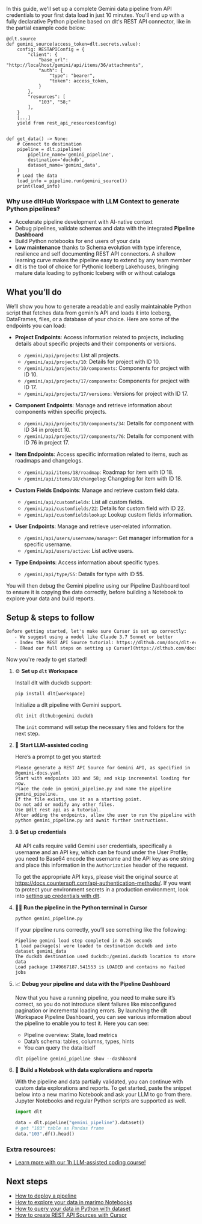 In this guide, we'll set up a complete Gemini data pipeline from API credentials to your first data load in just 10 minutes. You'll end up with a fully declarative Python pipeline based on dlt's REST API connector, like in the partial example code below:

```python-outcome
@dlt.source
def gemini_source(access_token=dlt.secrets.value):
    config: RESTAPIConfig = {
        "client": {
            "base_url": "http://localhost/gemini/api/items/36/attachments",
            "auth": {
                "type": "bearer",
                "token": access_token,
            }
        },
        "resources": [
            "103", "58;"
        ],
    }
    [...]
    yield from rest_api_resources(config)


def get_data() -> None:
    # Connect to destination
    pipeline = dlt.pipeline(
        pipeline_name='gemini_pipeline',
        destination='duckdb',
        dataset_name='gemini_data', 
    )
    # Load the data
    load_info = pipeline.run(gemini_source())
    print(load_info) 
```

### Why use dltHub Workspace with LLM Context to generate Python pipelines?

- Accelerate pipeline development with AI-native context
- Debug pipelines, validate schemas and data with the integrated **Pipeline Dashboard**
- Build Python notebooks for end users of your data
- **Low maintenance** thanks to Schema evolution with type inference, resilience and self documenting REST API connectors. A shallow learning curve makes the pipeline easy to extend by any team member
- dlt is the tool of choice for Pythonic Iceberg Lakehouses, bringing mature data loading to pythonic Iceberg with or without catalogs

## What you’ll do

We’ll show you how to generate a readable and easily maintainable Python script that fetches data from gemini’s API and loads it into Iceberg, DataFrames, files, or a database of your choice. Here are some of the endpoints you can load:

- **Project Endpoints**: Access information related to projects, including details about specific projects and their components or versions.
  - `/gemini/api/projects`: List all projects.
  - `/gemini/api/projects/10`: Details for project with ID 10.
  - `/gemini/api/projects/10/components`: Components for project with ID 10.
  - `/gemini/api/projects/17/components`: Components for project with ID 17.
  - `/gemini/api/projects/17/versions`: Versions for project with ID 17.

- **Component Endpoints**: Manage and retrieve information about components within specific projects.
  - `/gemini/api/projects/10/components/34`: Details for component with ID 34 in project 10.
  - `/gemini/api/projects/17/components/76`: Details for component with ID 76 in project 17.

- **Item Endpoints**: Access specific information related to items, such as roadmaps and changelogs.
  - `/gemini/api/items/18/roadmap`: Roadmap for item with ID 18.
  - `/gemini/api/items/18/changelog`: Changelog for item with ID 18.

- **Custom Fields Endpoints**: Manage and retrieve custom field data.
  - `/gemini/api/customfields`: List all custom fields.
  - `/gemini/api/customfields/22`: Details for custom field with ID 22.
  - `/gemini/api/customfieldslookup`: Lookup custom fields information.

- **User Endpoints**: Manage and retrieve user-related information.
  - `/gemini/api/users/username/manager`: Get manager information for a specific username.
  - `/gemini/api/users/active`: List active users.

- **Type Endpoints**: Access information about specific types.
  - `/gemini/api/type/55`: Details for type with ID 55.

You will then debug the Gemini pipeline using our Pipeline Dashboard tool to ensure it is copying the data correctly, before building a Notebook to explore your data and build reports.

## Setup & steps to follow

```default
Before getting started, let's make sure Cursor is set up correctly:
   - We suggest using a model like Claude 3.7 Sonnet or better
   - Index the REST API Source tutorial: https://dlthub.com/docs/dlt-ecosystem/verified-sources/rest_api/ and add it to context as **@dlt rest api**
   - [Read our full steps on setting up Cursor](https://dlthub.com/docs/dlt-ecosystem/llm-tooling/cursor-restapi#23-configuring-cursor-with-documentation)
```

Now you're ready to get started!

1. ⚙️ **Set up `dlt` Workspace**
    
    Install dlt with duckdb support:
    ```shell
    pip install dlt[workspace]
    ```

    Initialize a dlt pipeline with Gemini support.
    ```shell
    dlt init dlthub:gemini duckdb
    ```

    The `init` command will setup the necessary files and folders for the next step.
    
2. 🤠 **Start LLM-assisted coding**
    
    Here’s a prompt to get you started:
    
    ```prompt
    Please generate a REST API Source for Gemini API, as specified in @gemini-docs.yaml 
    Start with endpoints 103 and 58; and skip incremental loading for now. 
    Place the code in gemini_pipeline.py and name the pipeline gemini_pipeline. 
    If the file exists, use it as a starting point. 
    Do not add or modify any other files. 
    Use @dlt rest api as a tutorial. 
    After adding the endpoints, allow the user to run the pipeline with python gemini_pipeline.py and await further instructions.
    ```

    
3. 🔒 **Set up credentials** 
    
    All API calls require valid Gemini user credentials, specifically a username and an API key, which can be found under the User Profile; you need to Base64 encode the username and the API key as one string and place this information in the `Authorization` header of the request.
    
    To get the appropriate API keys, please visit the original source at https://docs.countersoft.com/api-authentication-methods/.
    If you want to protect your environment secrets in a production environment, look into [setting up credentials with dlt](https://dlthub.com/docs/walkthroughs/add_credentials).
    
4. 🏃‍♀️ **Run the pipeline in the Python terminal in Cursor**
    
    ```shell
    python gemini_pipeline.py
    ```
    
    If your pipeline runs correctly, you’ll see something like the following:
    
    ```shell
    Pipeline gemini load step completed in 0.26 seconds
    1 load package(s) were loaded to destination duckdb and into dataset gemini_data
    The duckdb destination used duckdb:/gemini.duckdb location to store data
    Load package 1749667187.541553 is LOADED and contains no failed jobs
    ```
    
5. 📈 **Debug your pipeline and data with the Pipeline Dashboard**

    Now that you have a running pipeline, you need to make sure it’s correct, so you do not introduce silent failures like misconfigured pagination or incremental loading errors. By launching the dlt Workspace Pipeline Dashboard, you can see various information about the pipeline to enable you to test it. Here you can see:
    - Pipeline overview: State, load metrics
    - Data’s schema: tables, columns, types, hints
    - You can query the data itself
    
    ```shell
    dlt pipeline gemini_pipeline show --dashboard
    ```
    
6. 🐍 **Build a Notebook with data explorations and reports**

    With the pipeline and data partially validated, you can continue with custom data explorations and reports. To get started, paste the snippet below into a new marimo Notebook and ask your LLM to go from there. Jupyter Notebooks and regular Python scripts are supported as well.

    
    ```python
    import dlt

   data = dlt.pipeline("gemini_pipeline").dataset()
   # get "103" table as Pandas frame
   data."103".df().head()
    ```

### Extra resources:

- [Learn more with our 1h LLM-assisted coding course!](https://www.youtube.com/watch?v=GGid70rnJuM)

## Next steps

- [How to deploy a pipeline](https://dlthub.com/docs/walkthroughs/deploy-a-pipeline)
- [How to explore your data in marimo Notebooks](https://dlthub.com/docs/general-usage/dataset-access/marimo)
- [How to query your data in Python with dataset](https://dlthub.com/docs/general-usage/dataset-access/dataset)
- [How to create REST API Sources with Cursor](https://dlthub.com/docs/dlt-ecosystem/llm-tooling/cursor-restapi)
